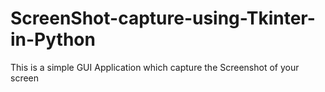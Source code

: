 # ScreenShot-capture-using-Tkinter-in-Python

This is a simple GUI Application which capture the Screenshot of your screen
